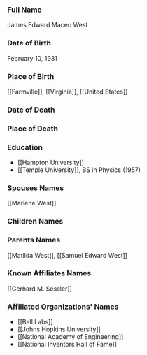 ### Full Name
James Edward Maceo West

### Date of Birth
February 10, 1931

### Place of Birth
[[Farmville]], [[Virginia]], [[United States]]

### Date of Death

### Place of Death

### Education
- [[Hampton University]]
- [[Temple University]], BS in Physics (1957)

### Spouses Names
[[Marlene West]]

### Children Names

### Parents Names

[[Matilda West]], [[Samuel Edward West]]

### Known Affiliates Names
[[Gerhard M. Sessler]]

### Affiliated Organizations' Names
- [[Bell Labs]]
- [[Johns Hopkins University]]
- [[National Academy of Engineering]]
- [[National Inventors Hall of Fame]]